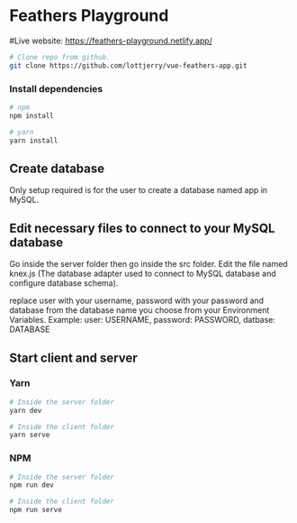 # Feathers Playground
#Live website: https://feathers-playground.netlify.app/

```bash
# Clone repo from github.
git clone https://github.com/lottjerry/vue-feathers-app.git
```

### Install dependencies

```bash
# npm
npm install
```

```bash
# yarn
yarn install
```

## Create database
Only setup required is for the user to create a database named app in MySQL.

## Edit necessary files to connect to your MySQL database
Go inside the server folder then go inside the src folder. Edit the file named knex.js (The database adapter used to connect to MySQL database and configure database schema).

replace user with your username, password with your password and database from the database name you choose from your Environment Variables.
Example: user: USERNAME, password: PASSWORD, datbase: DATABASE

## Start client and server
### Yarn
```bash
# Inside the server folder
yarn dev
```
```bash
# Inside the client folder
yarn serve
```

### NPM
```bash
# Inside the server folder
npm run dev
```
```bash
# Inside the client folder
npm run serve
```

